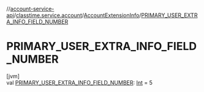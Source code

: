//[account-service-api](../../../index.md)/[classtime.service.account](../index.md)/[AccountExtensionInfo](index.md)/[PRIMARY_USER_EXTRA_INFO_FIELD_NUMBER](-p-r-i-m-a-r-y_-u-s-e-r_-e-x-t-r-a_-i-n-f-o_-f-i-e-l-d_-n-u-m-b-e-r.md)

# PRIMARY_USER_EXTRA_INFO_FIELD_NUMBER

[jvm]\
val [PRIMARY_USER_EXTRA_INFO_FIELD_NUMBER](-p-r-i-m-a-r-y_-u-s-e-r_-e-x-t-r-a_-i-n-f-o_-f-i-e-l-d_-n-u-m-b-e-r.md): [Int](https://kotlinlang.org/api/latest/jvm/stdlib/kotlin/-int/index.html) = 5
